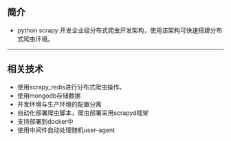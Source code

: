 ## 简介

- python scrapy 开发企业级分布式爬虫开发架构，使用该架构可快速搭建分布式爬虫环境。

***

## 相关技术

- 使用scrapy_redis进行分布式爬虫操作。
- 使用mongodb存储数据
- 开发环境与生产环境的配置分离
- 自动化部署爬虫脚本，爬虫部署采用scrapyd框架
- 支持部署到docker中
- 使用中间件自动处理随机user-agent
